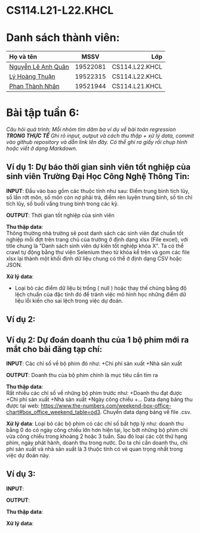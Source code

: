 # CS114.L21-L22.KHCL 
# Danh sách thành viên:
| Họ và tên      | MSSV | Lớp     |
| :---        |    :----:   |          ---: |
| [Nguyễn Lê Anh Quân](https://github.com/anhquan075 "Quân's github")      | 19522081       | CS114.L22.KHCL  |
| [Lý Hoàng Thuận](https://github.com/20-8-21-1-14 "Thuận's github")   | 19522315        | CS114.L22.KHCL      |
| [Phan Thành Nhân](https://github.com/pthanhnhan "Nhân's github") | 19521944 | CS114.L21.KHCL|
# Bài tập tuần 6: 
*Câu hỏi quá trình:
Mỗi nhóm tìm dăm ba ví dụ về bài toán regression ***TRONG THỰC TẾ***
Ghi rõ input, output và cách thu thập + xử lý data, commit vào github repository và dẫn link lên đây.
Có thể ghi ra giấy rồi chụp hình hoặc viết ở dạng Markdown.*
## **Ví dụ 1**:  Dự báo thời gian sinh viên tốt nghiệp của sinh viên Trường Đại Học Công Nghệ Thông Tin:
**INPUT**: 
Đầu vào bao gồm các thuộc tính như sau: Điểm trung bình tích lũy, số lần rớt môn, số môn còn nợ phải trả, điểm rèn luyện trung bình, số tín chỉ tích lũy, số buổi vắng trung bình trong các kỳ.

**OUTPUT**:
Thời gian tốt nghiệp của sinh viên

**Thu thập data**:  
Thông thường nhà trường sẽ post danh sách các sinh viên đạt chuẩn tốt nghiệp mỗi đợt trên trang chủ của trường ở định dạng xlsx (File excel), với title chung là "Danh sách sinh viên dự kiến tốt nghiệp khóa X". Ta có thể crawl tự động bằng thư viện Selenium theo từ khóa kể trên và gom các file xlsx lại thành một khối định dữ liệu chung có thể ở định dạng CSV hoặc JSON.

**Xử lý data**:
- Loại bỏ các điểm dữ liệu bị trống ( null ) hoặc thay thế chúng bằng độ lệch chuẩn của đặc tính đó để tránh việc mô hình học những điểm dữ liệu lỗi kiến cho sai lệch trong việc dự đoán.

## **Ví dụ 2**: 
## **Ví dụ 2**: Dự đoán doanh thu của 1 bộ phim mới ra mắt cho bài đăng tạp chí:
**INPUT**: 
Các chỉ số về bộ phim đó như:
    +Chi phí sản xuất
    +Nhà sản xuất

**OUTPUT**:
Doanh thu của bộ phim chính là mục tiêu cần tìm ra

**Thu thập data**:  
Rất nhiều các chỉ số về những bộ phim trước như:
    +Doanh thu đạt được
    +Chi phí sản xuất
    +Nhà sản xuất
    +Ngày công chiếu
    +...
Data dạng bảng thu được tại web: https://www.the-numbers.com/weekend-box-office-chart#box_office_weekend_table=od3. Chuyển data dạng bảng về file .csv.

**Xử lý data**:
Loại bỏ các bộ phim có các chỉ số bất hợp lý như: doanh thu bằng 0 do có ngày công chiếu lớn hơn hiện tại, lọc bớt những bộ phim chỉ vừa công chiếu trong khoảng 2 hoặc 3 tuần.
Sau đó loại các cột thứ hạng phim, ngày phát hành, doanh thu trong nước. Do ta chỉ cần doanh thu, chi phí sản xuất và nhà sản xuất là 3 thuộc tính có vẻ quan trọng nhất trong việc dự đoán này.

## **Ví dụ 3**: 

**INPUT**: 

**OUTPUT**:

**Thu thập data**:  

**Xử lý data**:
